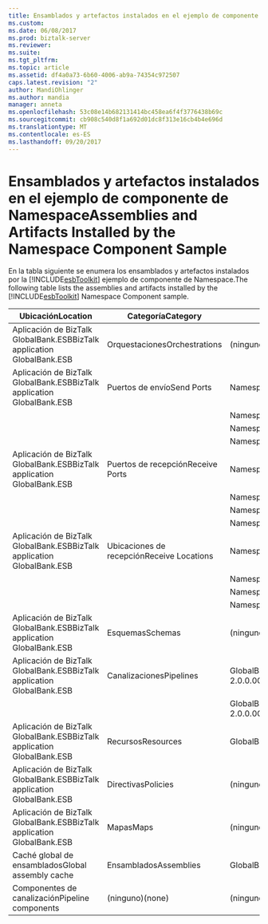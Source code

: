 ```yaml
---
title: Ensamblados y artefactos instalados en el ejemplo de componente de Namespace | Documentos de Microsoft
ms.custom: 
ms.date: 06/08/2017
ms.prod: biztalk-server
ms.reviewer: 
ms.suite: 
ms.tgt_pltfrm: 
ms.topic: article
ms.assetid: df4a0a73-6b60-4006-ab9a-74354c972507
caps.latest.revision: "2"
author: MandiOhlinger
ms.author: mandia
manager: anneta
ms.openlocfilehash: 53c08e14b682131414bc458ea6f4f3776438b69c
ms.sourcegitcommit: cb908c540d8f1a692d01dc8f313e16cb4b4e696d
ms.translationtype: MT
ms.contentlocale: es-ES
ms.lasthandoff: 09/20/2017
---
```

# <a name="assemblies-and-artifacts-installed-by-the-namespace-component-sample"></a><span data-ttu-id="9275f-102">Ensamblados y artefactos instalados en el ejemplo de componente de Namespace</span><span class="sxs-lookup"><span data-stu-id="9275f-102">Assemblies and Artifacts Installed by the Namespace Component Sample</span></span>
<span data-ttu-id="9275f-103">En la tabla siguiente se enumera los ensamblados y artefactos instalados por la [!INCLUDE[esbToolkit](../includes/esbtoolkit-md.md)] ejemplo de componente de Namespace.</span><span class="sxs-lookup"><span data-stu-id="9275f-103">The following table lists the assemblies and artifacts installed by the [!INCLUDE[esbToolkit](../includes/esbtoolkit-md.md)] Namespace Component sample.</span></span>  
  
|<span data-ttu-id="9275f-104">Ubicación</span><span class="sxs-lookup"><span data-stu-id="9275f-104">Location</span></span>|<span data-ttu-id="9275f-105">Categoría</span><span class="sxs-lookup"><span data-stu-id="9275f-105">Category</span></span>|<span data-ttu-id="9275f-106">Nombre y versión del componente</span><span class="sxs-lookup"><span data-stu-id="9275f-106">Name and version of the component</span></span>|  
|--------------|--------------|---------------------------------------|  
|<span data-ttu-id="9275f-107">Aplicación de BizTalk GlobalBank.ESB</span><span class="sxs-lookup"><span data-stu-id="9275f-107">BizTalk application GlobalBank.ESB</span></span>|<span data-ttu-id="9275f-108">Orquestaciones</span><span class="sxs-lookup"><span data-stu-id="9275f-108">Orchestrations</span></span>|<span data-ttu-id="9275f-109">(ninguno)</span><span class="sxs-lookup"><span data-stu-id="9275f-109">(none)</span></span>|  
|<span data-ttu-id="9275f-110">Aplicación de BizTalk GlobalBank.ESB</span><span class="sxs-lookup"><span data-stu-id="9275f-110">BizTalk application GlobalBank.ESB</span></span>|<span data-ttu-id="9275f-111">Puertos de envío</span><span class="sxs-lookup"><span data-stu-id="9275f-111">Send Ports</span></span>|<span data-ttu-id="9275f-112">NamespaceSendPortAdd_to_Remove</span><span class="sxs-lookup"><span data-stu-id="9275f-112">NamespaceSendPortAdd_to_Remove</span></span>|  
|||<span data-ttu-id="9275f-113">NamespaceSendPortAdd_to_PassThrough</span><span class="sxs-lookup"><span data-stu-id="9275f-113">NamespaceSendPortAdd_to_PassThrough</span></span>|  
|||<span data-ttu-id="9275f-114">NamespaceSendPortPassthrough_to_Remove</span><span class="sxs-lookup"><span data-stu-id="9275f-114">NamespaceSendPortPassthrough_to_Remove</span></span>|  
|||<span data-ttu-id="9275f-115">NamespaceSendPortAddViaExtraction_to_PassThrough</span><span class="sxs-lookup"><span data-stu-id="9275f-115">NamespaceSendPortAddViaExtraction_to_PassThrough</span></span>|  
|<span data-ttu-id="9275f-116">Aplicación de BizTalk GlobalBank.ESB</span><span class="sxs-lookup"><span data-stu-id="9275f-116">BizTalk application GlobalBank.ESB</span></span>|<span data-ttu-id="9275f-117">Puertos de recepción</span><span class="sxs-lookup"><span data-stu-id="9275f-117">Receive Ports</span></span>|<span data-ttu-id="9275f-118">NamespaceReceivePortAdd_to_PassThrough</span><span class="sxs-lookup"><span data-stu-id="9275f-118">NamespaceReceivePortAdd_to_PassThrough</span></span>|  
|||<span data-ttu-id="9275f-119">NamespaceReceivePortAdd_to_Remove</span><span class="sxs-lookup"><span data-stu-id="9275f-119">NamespaceReceivePortAdd_to_Remove</span></span>|  
|||<span data-ttu-id="9275f-120">NamespaceReceivePortPassThrough_to_Remove</span><span class="sxs-lookup"><span data-stu-id="9275f-120">NamespaceReceivePortPassThrough_to_Remove</span></span>|  
|||<span data-ttu-id="9275f-121">NamespaceReceivePortAddViaExtraction_to_PassThrough</span><span class="sxs-lookup"><span data-stu-id="9275f-121">NamespaceReceivePortAddViaExtraction_to_PassThrough</span></span>|  
|<span data-ttu-id="9275f-122">Aplicación de BizTalk GlobalBank.ESB</span><span class="sxs-lookup"><span data-stu-id="9275f-122">BizTalk application GlobalBank.ESB</span></span>|<span data-ttu-id="9275f-123">Ubicaciones de recepción</span><span class="sxs-lookup"><span data-stu-id="9275f-123">Receive Locations</span></span>|<span data-ttu-id="9275f-124">NamespaceReceivePortAdd_to_PassThrough</span><span class="sxs-lookup"><span data-stu-id="9275f-124">NamespaceReceivePortAdd_to_PassThrough</span></span>|  
|||<span data-ttu-id="9275f-125">NamespaceReceivePortAdd_to_Remove</span><span class="sxs-lookup"><span data-stu-id="9275f-125">NamespaceReceivePortAdd_to_Remove</span></span>|  
|||<span data-ttu-id="9275f-126">NamespaceReceivePortPassThrough_to_Remove</span><span class="sxs-lookup"><span data-stu-id="9275f-126">NamespaceReceivePortPassThrough_to_Remove</span></span>|  
|||<span data-ttu-id="9275f-127">NamespaceReceivePortAddViaExtraction_to_PassThrough</span><span class="sxs-lookup"><span data-stu-id="9275f-127">NamespaceReceivePortAddViaExtraction_to_PassThrough</span></span>|  
|<span data-ttu-id="9275f-128">Aplicación de BizTalk GlobalBank.ESB</span><span class="sxs-lookup"><span data-stu-id="9275f-128">BizTalk application GlobalBank.ESB</span></span>|<span data-ttu-id="9275f-129">Esquemas</span><span class="sxs-lookup"><span data-stu-id="9275f-129">Schemas</span></span>|<span data-ttu-id="9275f-130">(ninguno)</span><span class="sxs-lookup"><span data-stu-id="9275f-130">(none)</span></span>|  
|<span data-ttu-id="9275f-131">Aplicación de BizTalk GlobalBank.ESB</span><span class="sxs-lookup"><span data-stu-id="9275f-131">BizTalk application GlobalBank.ESB</span></span>|<span data-ttu-id="9275f-132">Canalizaciones</span><span class="sxs-lookup"><span data-stu-id="9275f-132">Pipelines</span></span>|<span data-ttu-id="9275f-133">GlobalBank.ESB.Namespace.Pipelines.NamespaceSampleReceivePipeline versión 2.0.0.0</span><span class="sxs-lookup"><span data-stu-id="9275f-133">GlobalBank.ESB.Namespace.Pipelines.NamespaceSampleReceivePipeline Version 2.0.0.0</span></span>|  
|||<span data-ttu-id="9275f-134">GlobalBank.ESB.Namespace.Pipelines.NamespaceSampleSendPipeline versión 2.0.0.0</span><span class="sxs-lookup"><span data-stu-id="9275f-134">GlobalBank.ESB.Namespace.Pipelines.NamespaceSampleSendPipeline Version 2.0.0.0</span></span>|  
|<span data-ttu-id="9275f-135">Aplicación de BizTalk GlobalBank.ESB</span><span class="sxs-lookup"><span data-stu-id="9275f-135">BizTalk application GlobalBank.ESB</span></span>|<span data-ttu-id="9275f-136">Recursos</span><span class="sxs-lookup"><span data-stu-id="9275f-136">Resources</span></span>|<span data-ttu-id="9275f-137">GlobalBank.ESB.Namespace.Pipelines versión 2.0.0.0</span><span class="sxs-lookup"><span data-stu-id="9275f-137">GlobalBank.ESB.Namespace.Pipelines Version 2.0.0.0</span></span>|  
|<span data-ttu-id="9275f-138">Aplicación de BizTalk GlobalBank.ESB</span><span class="sxs-lookup"><span data-stu-id="9275f-138">BizTalk application GlobalBank.ESB</span></span>|<span data-ttu-id="9275f-139">Directivas</span><span class="sxs-lookup"><span data-stu-id="9275f-139">Policies</span></span>|<span data-ttu-id="9275f-140">(ninguno)</span><span class="sxs-lookup"><span data-stu-id="9275f-140">(none)</span></span>|  
|<span data-ttu-id="9275f-141">Aplicación de BizTalk GlobalBank.ESB</span><span class="sxs-lookup"><span data-stu-id="9275f-141">BizTalk application GlobalBank.ESB</span></span>|<span data-ttu-id="9275f-142">Mapas</span><span class="sxs-lookup"><span data-stu-id="9275f-142">Maps</span></span>|<span data-ttu-id="9275f-143">(ninguno)</span><span class="sxs-lookup"><span data-stu-id="9275f-143">(none)</span></span>|  
|<span data-ttu-id="9275f-144">Caché global de ensamblados</span><span class="sxs-lookup"><span data-stu-id="9275f-144">Global assembly cache</span></span>|<span data-ttu-id="9275f-145">Ensamblados</span><span class="sxs-lookup"><span data-stu-id="9275f-145">Assemblies</span></span>|<span data-ttu-id="9275f-146">GlobalBank.ESB.Namespace.Pipelines versión 2.0.0.0</span><span class="sxs-lookup"><span data-stu-id="9275f-146">GlobalBank.ESB.Namespace.Pipelines Version 2.0.0.0</span></span>|  
|<span data-ttu-id="9275f-147">Componentes de canalización</span><span class="sxs-lookup"><span data-stu-id="9275f-147">Pipeline components</span></span>|<span data-ttu-id="9275f-148">(ninguno)</span><span class="sxs-lookup"><span data-stu-id="9275f-148">(none)</span></span>|<span data-ttu-id="9275f-149">(ninguno)</span><span class="sxs-lookup"><span data-stu-id="9275f-149">(none)</span></span>|